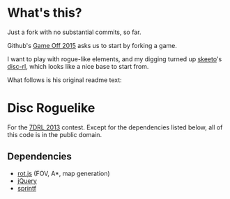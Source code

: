 # What's this?

Just a fork with no substantial commits, so far.

Github's [Game Off 2015](https://github.com/blog/1972-the-game-has-changed) asks us to start by forking a game. 

I want to play with rogue-like elements, and my digging turned up [skeeto](https://github.com/skeeto)'s [disc-rl](https://github.com/skeeto/disc-rl), which looks like a nice base to start from.

What follows is his original readme text:



# Disc Roguelike

For the [7DRL 2013](http://7drl.org/) contest. Except for the
dependencies listed below, all of this code is in the public domain.

## Dependencies

 * [rot.js](http://ondras.github.com/rot.js/hp/) (FOV, A*, map generation)
 * [jQuery](http://jquery.com/)
 * [sprintf](http://www.diveintojavascript.com/projects/javascript-sprintf)
